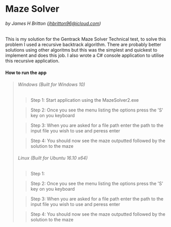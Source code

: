 Maze Solver
===========
###### by James H Britton (jhbritton96@icloud.com)

 This is my solution for the Gentrack Maze Solver Technical test, to solve this problem I used a 
 recursive backtrack algorithm. There are probably better solutions using other algoritms but this was
 the simplest and quickest to implement and does this job. I also wrote a C# console application to
 utilise this recursive application.
  
#### How to run the app
> ###### Windows (Built for Windows 10)
>
>> Step 1: Start application using the MazeSolver2.exe
> 
>> Step 2: Once you see the menu listing the options press the 'S' key on you keyboard
>
>> Step 3: When you are asked for a file path enter the path to the input file you wish to use and peress enter
>
>> Step 4: You should now see the maze outputted followed by the solution to the maze
>
> ###### Linux (Built for Ubuntu 16.10 x64)
> 
>> Step 1: 
>
>> Step 2: Once you see the menu listing the options press the 'S' key on you keyboard
>
>> Step 3: When you are asked for a file path enter the path to the input file you wish to use and peress enter
>
>> Step 4: You should now see the maze outputted followed by the solution to the maze
>